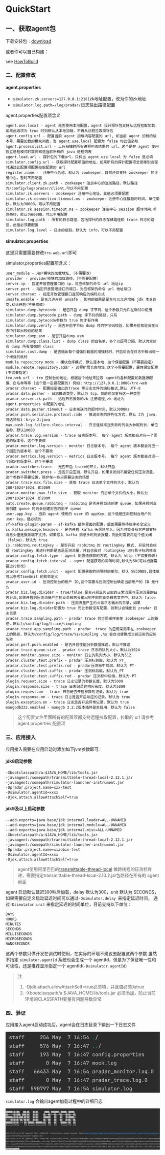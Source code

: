 # QuickStart

## 一、获取agent包

下载安装包：[download](https://shulie-main-pass.oss-cn-hangzhou.aliyuncs.com/open-source/simulator-agent.tar)

或者你可以自己构建：

see [HowToBuild](HowToBuild.md)

### 二、配置修改

#### agent.properties

- `simulator.zk.servers=127.0.0.1:2181`zk地址配置，改为你的zk地址
- `simulator.log.path=/log/pradar/`日志输出路径配置

agent.properties配置项含义

```
agent.use.local - agent 是否使用本地配置，agent 设计探针包支持从远程拉取加载，如果此选项为 true 时则默认从本地加载，不再从远程拉取探针包
agent.config.url - 配置当前 agent 加载内容配置的 url, 如当前 agent 加载的版本号，需要加载的模块列表，当 agent.use.local 配置为 false 时此值必填
agent.processlist.url - 上传扫描的所有进程列表结果的 url，这个是在 agent 使用独立进程模式时需要知道当前所有的 java 进程列表
agent.load.url - 探针包的下载url，只有当 agent.use.local 为 false 是必填
simulator.config.url - 获取探针配置项值的地址，如果所有的探针配置项全部移到远程时通过此配置项配置拉取配置的 url
register.name -  注册中心名称，默认为 zookeeper，目前还仅支持 zookeeper 的注册中心，暂时不用配置
simulator.client.zk.path - zookeeper 注册中心的注册路径，默认路径为/config/log/pradar/client,可以不用配置
simulator.zk.servers - zookeeper 注册中心地址，此值必须要配置
simulator.zk.connection.timeout.ms - zookeeper 注册中心连接超时时间，单位毫秒，默认为30000，可以不用配置
simulator.zk.session.timeout.ms - zookeeper 注册中心 session 超时时间,单位毫秒，默认为60000，可以不用配置
simulator.log.path - 所有的日志路径，包括探针的日志存储路径和 trace 日志的路径，此值必须要配置
simulator.log.level - 日志的级别，默认为 info，可以不用配置
```

#### simulator.properties

这里只需要需要修改`tro.web.url`即可

simulator.properties配置项含义：

```
user_module - 用户模块的加载地址,（不需要改）
provider - provider模块的加载路径，（不需要配置）
server.ip - 指定开放管理接口的 ip，对应框架的命令 url 地址ip
server.port - 指定开放管理接口的端口，对应框架的命令 url 地址端口
server.charset - 指定开放管理接口返回响应的编码方式
unsafe.enable - 是否允许开启 unsafe ，影响的结果是是否可以允许增强 jdk 本身的类,默认开启(不要修改)
simulator.dump.bytecode - 是否开启 dump 字节码，这个参数只允许在调试中使用
simulator.dump.bytecode.path - dump 字节码的路径，只有simulator.dump.bytecode参数为 true 时才有作用
simulator.dump.verify - 是否开启字节码 dump 时的字节码校验，如果开启校验会在日志中打印出校验的结果
simulator.dump.asm - 是否开启dump asm
simulator.dump.class.list - dump class 的白名单，多个以逗号分隔，默认为空则会 dump 所有增强的 class
simulator.cost.dump - 是否输出每个增强拦截器的增强耗时，开启后会在日志中输出每一个增强的耗时
module.repository.mode - 模块仓库模式，默认是本地，这个保留配置（不需要指定）
module.remote.repository.addr - 远程扩展仓库地址,这个不需要配置，属性保留配置 (不需要指定)
tro.web.url - tro 控制台的地址，根据这个地址来拉取 agent的各种配置如数据源配置、白名单等等 (这个是一定要配置的) 例如：http://127.0.0.1:8080/tro-web
pradar.charset - 配置指定输出的trace 等日志文件的编码格式,默认 UTF-8
pradar.data.pusher - 日志推送类型，默认为 tcp，目前也仅支持这一种类型
pradar.server.zk.path - 远程日志服务的zk 注册路径,zk 地址为 agent.properties 中配置的地址
pradar.data.pusher.timeout - 日志推送时的超时时间，默认3000ms
pradar.push.serialize.protocol.code - 推送日志的序列化方式，默认 2为 java，可选项有1：kryo 2:java
max.push.log.failure.sleep.interval - 日志连续推送失败时的最大休眠时长，单位毫秒，默认10000
pradar.trace.log.version - trace 日志版本号， 每个 agent 版本都会对应一个固定的版本号，这个不要改
pradar.monitor.log.version - monitor 日志版本号， 每个 agent 版本都会对应一个固定的版本号，这个不要改
pradar.metrics.log.version - metrics 日志版本号， 每个 agent 版本都会对应一个固定的版本号，这个不要改
pradar.switcher.trace - 是否开启 trace的开关，默认开启
pradar.switcher.press - 是否开启压测，默认开启，如果关闭则不接受任何压测流量，这个参数不需要设置，除非在一些只需要日志的场景
pradar.trace.max.file.size - 获取 trace 日志单个文件的大小，默认为200*1024*1024，即200M
pradar.monitor.max.file.size - 获取 monitor 日志单个文件的大小，默认为200*1024*1024，即200M
auto.create.queue.rabbitmq - rabbitmq 是否开启自动创建 queue，如果开启则业务创建 queue 时则会创建对应的影子 queue
user.app.key - 当前 agent 使用的 user 的 appKey，这个值是压测控制台用户的 user key，是必填的
sf-kafka-plugin-param - sf-kafka 插件里面的配置，后面需要等待恒宇补全定义
is.kafka.message.headers - 是否开启 kafka 头信息写入，因为可能会有客户端支持消息头但是服务端不支持，如果写入 kafka 消息头时则会报错，则此时需要将这个值关闭（false），默认为 true
is.rabbitmq.routingkey - 是否开启 rabbitmq 的 routingkey 模式, 开启时会根据 routingkey 来进行判断是否是压测流量，并且也会对 routingkey 进行影子标的修改
pradar.config.fetch.type - agent 配置值获取的方式，默认为 http (不需要修改)
pradar.config.fetch.interval - agent 配置获取的间隔时间,默认为60(可以根据需要进行修改)
pradar.config.fetch.unit - agent 配置获取的间隔时间单位，默认 SECONDS,具体值可以参考TimeUnit 的枚举定义
pradar.user.id - 压测控制台的用户 ID,这个需要与压测控制台确定当前用户的 ID 是什么
pradar.biz.log.divider - true/false 是否开启业务日志的正常流量与压测流量的日志分流,如果开启则压测流量产生的业务日志会输出到不同的业务日志文件中，默认为 false
pradar.biz.log.divider.path - 压测流量产生的业务日志输出的目录，如果 pradar.biz.log.divider配置为 true 而此参数没有配置，则默认会输出到 pradar 日志目录
pradar.trace.sampling.path - pradar trace 的全局采样率在 zookeeper 上的路径，默认为/config/log/trace/simpling
pradar.trace.app.sampling.path - pradar  trace 的应用采用率在 zookeeper 上的路径，默认为/config/log/trace/%s/simpling ,%s 会自动替换成当前应用的应用名称
pradar.perf.push.enabled - 是否开启性能分析数据推送，默认不推送
pradar.trace.queue.size - pradar trace 日志的队列大小，默认为1024
pradar.monitor.queue.size - monitor 日志的队列大小，默认为512
pradar.cluster.test.prefix - pradar 压测标前缀，默认为 PT_
pradar.cluster.test.prefix.rod - pradar压测标中前缀，默认为 PT-
pradar.cluster.test.suffix - pradar 压测标后缀，默认为_PT
pradar.cluster.test.suffix.rod - pradar 压测标中后缀，默认为-PT
plugin.request.size - trace 日志记录的参数长度，默认为5000
plugin.response.size - trace 日志记录的响应长度，默认为5000
plugin.request.on - trace 日志是否开启参数的记录，默认为 true
plugin.response.on - trace 日志是否开启响应的记录，默认为 true
plugin.exception.on - trace 日志是否开启异常记录，默认为 true
mongodb322.enabled - mongdb 3.2.2版本插件是否启用，默认为 false
```

> 这个配置文件里面所有的配置项都支持远程拉取配置，拉取的 url 请参考agent.properties 配置项

### 三、应用接入

应用接入需要在应用启动时添加如下jvm参数即可:

#### jdk8启动参数

```
-Xbootclasspath/a:$JAVA_HOME/lib/tools.jar
-javaagent:/somepath/transmittable-thread-local-2.12.1.jar
-javaagent:/somepath/simulator-launcher-instrument.jar
-Dpradar.project.name=xxx-test
-Dsimulator.agentId=xxxx
-Djdk.attach.allowAttachSelf=true

```
#### jdk9及以上启动参数

```
--add-exports=java.base/jdk.internal.loader=ALL-UNNAMED
--add-exports=java.base/jdk.internal.module=ALL-UNNAMED
--add-exports=java.base/jdk.internal.misc=ALL-UNNAMED
-Xbootclasspath/a:$JAVA_HOME/lib/tools.jar
-javaagent:/somepath/transmittable-thread-local-2.12.1.jar
-javaagent:/somepath/simulator-launcher-instrument.jar
-Dpradar.project.name=xiaobin-test
-Dsimulator.agentId=xxxx
-Djdk.attach.allowAttachSelf=true
```

> agent使用阿里巴巴的[transmittable-thread-local](https://github.com/alibaba/transmittable-thread-local) 做跨线程的压测标传递，需要指定transmittable-thread-local-2.10.2.jar包路径在所有的 agent 前面

agent 启动默认延迟300秒后加载，delay 默认为300，unit 默认为 SECONDS，
如果需要自定义启动延迟时间可以通过`-Dsimulator.delay `来指定延迟时间，
通过`-Dsimulator.unit` 来指定延迟的时间单位，目前支持以下单位：
```
DAYS
HOURS
MINUTES
SECONDS
MILLISECONDS
MICROSECONDS
NANOSECONDS
```
这两个参数只供开发在调试时使用，在实际的环境不建议去配置这两个参数
虽然不指定 `simulator.agentId` 系统也会生成一个 agentId，但是为了保证唯一性和可读性，还是推荐显示指定一个 agentId(`-Dsimulator.agentId`)

> 注 
> 1. -Djdk.attach.allowAttachSelf=true必须项，并且值必须为true 
> 2. -Xbootclasspath/a:$JAVA_HOME/lib/tools.jar 必须添加，防止当前环境的CLASSPATH变量有问题导致异常

### 四、验证

应用接入agent启动成功后，agent会在日志目录下输出一下日志文件

![log.png](./imgs/loglist.jpg)

`simulator.log` 会输出agent加载过程中的详细日志

![log.png](./imgs/img.png)

